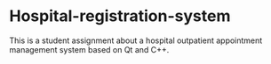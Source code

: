 # Hospital-registration-system
This is a student assignment about a hospital outpatient appointment management system based on Qt and C++.
